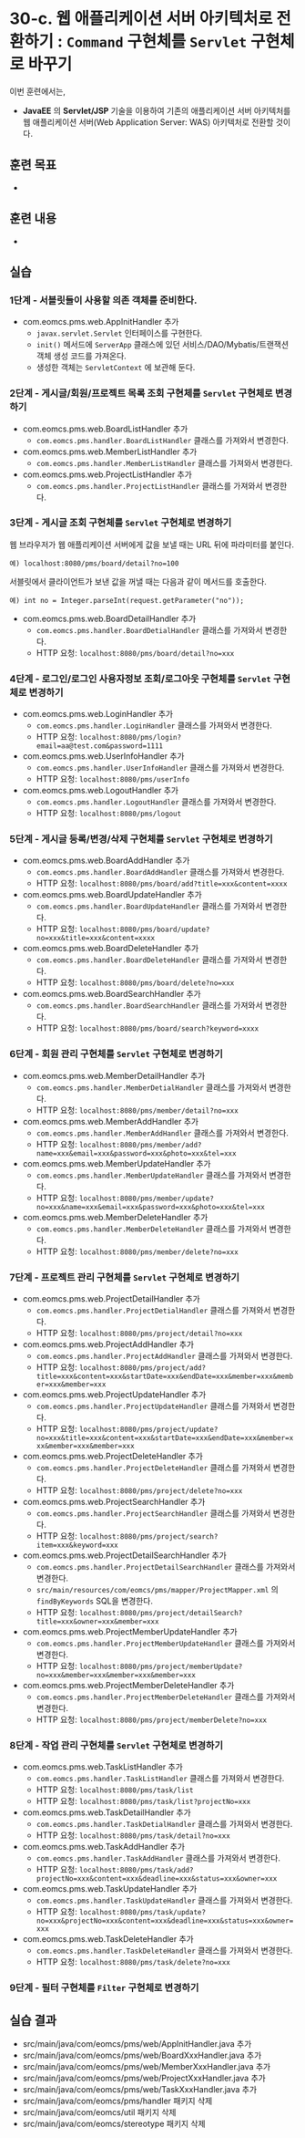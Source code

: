 # 30-c. 웹 애플리케이션 서버 아키텍처로 전환하기 : `Command` 구현체를 `Servlet` 구현체로 바꾸기

이번 훈련에서는,
- **JavaEE** 의 **Servlet/JSP** 기술을 이용하여 기존의 애플리케이션 서버 아키텍처를 웹 애플리케이션 서버(Web Application Server: WAS) 아키텍처로 전환할 것이다.  

## 훈련 목표
-

## 훈련 내용
-

## 실습

### 1단계 - 서블릿들이 사용할 의존 객체를 준비한다.

- com.eomcs.pms.web.AppInitHandler 추가 
  - `javax.servlet.Servlet` 인터페이스를 구현한다.
  - `init()` 메서드에 `ServerApp` 클래스에 있던 서비스/DAO/Mybatis/트랜잭션 객체 생성 코드를 가져온다.
  - 생성한 객체는 `ServletContext` 에 보관해 둔다.

### 2단계 - 게시글/회원/프로젝트 목록 조회 구현체를 `Servlet` 구현체로 변경하기

- com.eomcs.pms.web.BoardListHandler 추가
  - `com.eomcs.pms.handler.BoardListHandler` 클래스를 가져와서 변경한다.
- com.eomcs.pms.web.MemberListHandler 추가
  - `com.eomcs.pms.handler.MemberListHandler` 클래스를 가져와서 변경한다.
- com.eomcs.pms.web.ProjectListHandler 추가
  - `com.eomcs.pms.handler.ProjectListHandler` 클래스를 가져와서 변경한다.

### 3단계 - 게시글 조회 구현체를 `Servlet` 구현체로 변경하기

웹 브라우저가 웹 애플리케이션 서버에게 값을 보낼 때는 URL 뒤에 파라미터를 붙인다.
```
예) localhost:8080/pms/board/detail?no=100
```

서블릿에서 클라이언트가 보낸 값을 꺼낼 때는 다음과 같이 메서드를 호출한다.
```
예) int no = Integer.parseInt(request.getParameter("no"));
```

- com.eomcs.pms.web.BoardDetailHandler 추가
  - `com.eomcs.pms.handler.BoardDetialHandler` 클래스를 가져와서 변경한다.
  - HTTP 요청: `localhost:8080/pms/board/detail?no=xxx`

### 4단계 - 로그인/로그인 사용자정보 조회/로그아웃 구현체를 `Servlet` 구현체로 변경하기

- com.eomcs.pms.web.LoginHandler 추가
  - `com.eomcs.pms.handler.LoginHandler` 클래스를 가져와서 변경한다.
  - HTTP 요청: `localhost:8080/pms/login?email=aa@test.com&password=1111`
- com.eomcs.pms.web.UserInfoHandler 추가
  - `com.eomcs.pms.handler.UserInfoHandler` 클래스를 가져와서 변경한다.
  - HTTP 요청: `localhost:8080/pms/userInfo`
- com.eomcs.pms.web.LogoutHandler 추가
  - `com.eomcs.pms.handler.LogoutHandler` 클래스를 가져와서 변경한다.
  - HTTP 요청: `localhost:8080/pms/logout`

### 5단계 - 게시글 등록/변경/삭제 구현체를 `Servlet` 구현체로 변경하기

- com.eomcs.pms.web.BoardAddHandler 추가
  - `com.eomcs.pms.handler.BoardAddHandler` 클래스를 가져와서 변경한다.
  - HTTP 요청: `localhost:8080/pms/board/add?title=xxx&content=xxxx`
- com.eomcs.pms.web.BoardUpdateHandler 추가
  - `com.eomcs.pms.handler.BoardUpdateHandler` 클래스를 가져와서 변경한다.
  - HTTP 요청: `localhost:8080/pms/board/update?no=xxx&title=xxx&content=xxxx`
- com.eomcs.pms.web.BoardDeleteHandler 추가
  - `com.eomcs.pms.handler.BoardDeleteHandler` 클래스를 가져와서 변경한다.
  - HTTP 요청: `localhost:8080/pms/board/delete?no=xxx`
- com.eomcs.pms.web.BoardSearchHandler 추가
  - `com.eomcs.pms.handler.BoardSearchHandler` 클래스를 가져와서 변경한다.
  - HTTP 요청: `localhost:8080/pms/board/search?keyword=xxxx`

### 6단계 - 회원 관리 구현체를 `Servlet` 구현체로 변경하기

- com.eomcs.pms.web.MemberDetailHandler 추가
  - `com.eomcs.pms.handler.MemberDetialHandler` 클래스를 가져와서 변경한다.
  - HTTP 요청: `localhost:8080/pms/member/detail?no=xxx`
- com.eomcs.pms.web.MemberAddHandler 추가
  - `com.eomcs.pms.handler.MemberAddHandler` 클래스를 가져와서 변경한다.
  - HTTP 요청: `localhost:8080/pms/member/add?name=xxx&email=xxx&password=xxx&photo=xxx&tel=xxx`
- com.eomcs.pms.web.MemberUpdateHandler 추가
  - `com.eomcs.pms.handler.MemberUpdateHandler` 클래스를 가져와서 변경한다.
  - HTTP 요청: `localhost:8080/pms/member/update?no=xxx&name=xxx&email=xxx&password=xxx&photo=xxx&tel=xxx`
- com.eomcs.pms.web.MemberDeleteHandler 추가
  - `com.eomcs.pms.handler.MemberDeleteHandler` 클래스를 가져와서 변경한다.
  - HTTP 요청: `localhost:8080/pms/member/delete?no=xxx`

### 7단계 - 프로젝트 관리 구현체를 `Servlet` 구현체로 변경하기

- com.eomcs.pms.web.ProjectDetailHandler 추가
  - `com.eomcs.pms.handler.ProjectDetialHandler` 클래스를 가져와서 변경한다.
  - HTTP 요청: `localhost:8080/pms/project/detail?no=xxx`
- com.eomcs.pms.web.ProjectAddHandler 추가
  - `com.eomcs.pms.handler.ProjectAddHandler` 클래스를 가져와서 변경한다.
  - HTTP 요청: `localhost:8080/pms/project/add?title=xxx&content=xxx&startDate=xxx&endDate=xxx&member=xxx&member=xxx&member=xxx`
- com.eomcs.pms.web.ProjectUpdateHandler 추가
  - `com.eomcs.pms.handler.ProjectUpdateHandler` 클래스를 가져와서 변경한다.
  - HTTP 요청: `localhost:8080/pms/project/update?no=xxx&title=xxx&content=xxx&startDate=xxx&endDate=xxx&member=xxx&member=xxx&member=xxx`
- com.eomcs.pms.web.ProjectDeleteHandler 추가
  - `com.eomcs.pms.handler.ProjectDeleteHandler` 클래스를 가져와서 변경한다.
  - HTTP 요청: `localhost:8080/pms/project/delete?no=xxx`
- com.eomcs.pms.web.ProjectSearchHandler 추가
  - `com.eomcs.pms.handler.ProjectSearchHandler` 클래스를 가져와서 변경한다.
  - HTTP 요청: `localhost:8080/pms/project/search?item=xxx&keyword=xxx`
- com.eomcs.pms.web.ProjectDetailSearchHandler 추가
  - `com.eomcs.pms.handler.ProjectDetailSearchHandler` 클래스를 가져와서 변경한다.
  - `src/main/resources/com/eomcs/pms/mapper/ProjectMapper.xml` 의 `findByKeywords` SQL을 변경한다.
  - HTTP 요청: `localhost:8080/pms/project/detailSearch?title=xxx&owner=xxx&member=xxx`
- com.eomcs.pms.web.ProjectMemberUpdateHandler 추가
  - `com.eomcs.pms.handler.ProjectMemberUpdateHandler` 클래스를 가져와서 변경한다.
  - HTTP 요청: `localhost:8080/pms/project/memberUpdate?no=xxx&member=xxx&member=xxx&member=xxx`
- com.eomcs.pms.web.ProjectMemberDeleteHandler 추가
  - `com.eomcs.pms.handler.ProjectMemberDeleteHandler` 클래스를 가져와서 변경한다.
  - HTTP 요청: `localhost:8080/pms/project/memberDelete?no=xxx`

### 8단계 - 작업 관리 구현체를 `Servlet` 구현체로 변경하기

- com.eomcs.pms.web.TaskListHandler 추가
  - `com.eomcs.pms.handler.TaskListHandler` 클래스를 가져와서 변경한다.
  - HTTP 요청: `localhost:8080/pms/task/list`
  - HTTP 요청: `localhost:8080/pms/task/list?projectNo=xxx`
- com.eomcs.pms.web.TaskDetailHandler 추가
  - `com.eomcs.pms.handler.TaskDetialHandler` 클래스를 가져와서 변경한다.
  - HTTP 요청: `localhost:8080/pms/task/detail?no=xxx`
- com.eomcs.pms.web.TaskAddHandler 추가
  - `com.eomcs.pms.handler.TaskAddHandler` 클래스를 가져와서 변경한다.
  - HTTP 요청: `localhost:8080/pms/task/add?projectNo=xxx&content=xxx&deadline=xxx&status=xxx&owner=xxx`
- com.eomcs.pms.web.TaskUpdateHandler 추가
  - `com.eomcs.pms.handler.TaskUpdateHandler` 클래스를 가져와서 변경한다.
  - HTTP 요청: `localhost:8080/pms/task/update?no=xxx&projectNo=xxx&content=xxx&deadline=xxx&status=xxx&owner=xxx`
- com.eomcs.pms.web.TaskDeleteHandler 추가
  - `com.eomcs.pms.handler.TaskDeleteHandler` 클래스를 가져와서 변경한다.
  - HTTP 요청: `localhost:8080/pms/task/delete?no=xxx`

### 9단계 - 필터 구현체를 `Filter` 구현체로 변경하기

## 실습 결과
- src/main/java/com/eomcs/pms/web/AppInitHandler.java 추가
- src/main/java/com/eomcs/pms/web/BoardXxxHandler.java 추가
- src/main/java/com/eomcs/pms/web/MemberXxxHandler.java 추가
- src/main/java/com/eomcs/pms/web/ProjectXxxHandler.java 추가
- src/main/java/com/eomcs/pms/web/TaskXxxHandler.java 추가
- src/main/java/com/eomcs/pms/handler 패키지 삭제
- src/main/java/com/eomcs/util 패키지 삭제
- src/main/java/com/eomcs/stereotype 패키지 삭제
